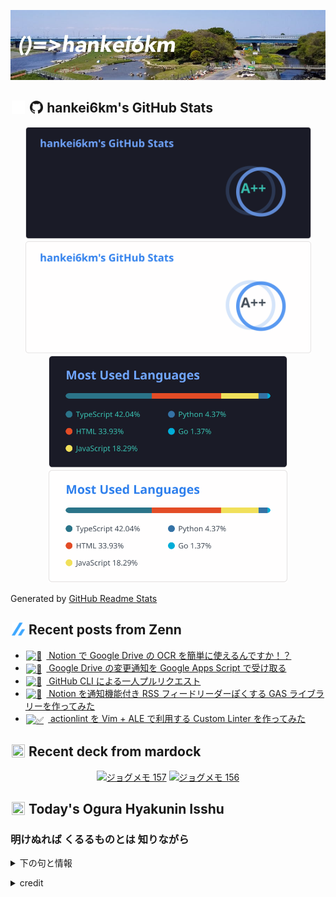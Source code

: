 <p align="center">

![()=>hankei6km](assets/images/header3.jpg)

</p>

<h2>
<img width="24" height="24" style="height:1em;width:1em;margin:0 0.05em 0 0.1em;vertical-align:-0.1em;"
 src="assets/images/github-dark.svg#gh-dark-mode-only" />
<img width="24" height="24" style="height:1em;width:1em;margin:0 0.05em 0 0.1em;vertical-align:-0.1em;"
 src="assets/images/github-light.svg#gh-light-mode-only" />
hankei6km's GitHub Stats
</h2>

<p align="center">

<img width="457" alt="hankei6km's GitHub stats" src="assets/images/stats-dark.svg#gh-dark-mode-only">
<img width="457" alt="hankei6km's GitHub stats" src="assets/images/stats-light.svg#gh-light-mode-only">
<img width="382" alt="Top Langs" src="assets/images/top-langs-dark.svg#gh-dark-mode-only">
<img width="382" alt="Top Langs" src="assets/images/top-langs-light.svg#gh-light-mode-only">

</p>

Generated by [GitHub Readme Stats](https://github.com/anuraghazra/github-readme-stats)

<h2>
<img width="24" height="24" style="width:1em; height:1em; margin: 0 .05em 0 .1em; vertical-align: -0.1em;" src="assets/images/zenn.svg">
Recent posts from Zenn
</h2>

<ul><li><a href="https://zenn.dev/hankei6km/articles/easily-use-google-drive-ocr-with-notion"><img style="width:1.1em; height:1.1em; margin: 0 .5em 0 .1em; vertical-align: -0.1em;" width="18" height="18" alt="🙆" src="https://twemoji.maxcdn.com/v/13.1.0/72x72/1f646.png"> Notion で Google Drive の OCR を簡単に使えるんですか！？</a></li><li><a href="https://zenn.dev/hankei6km/articles/receive-google-drive-chages-notifications-by-gas"><img style="width:1.1em; height:1.1em; margin: 0 .5em 0 .1em; vertical-align: -0.1em;" width="18" height="18" alt="📡" src="https://twemoji.maxcdn.com/v/13.1.0/72x72/1f4e1.png"> Google Drive の変更通知を Google Apps Script で受け取る</a></li><li><a href="https://zenn.dev/hankei6km/articles/pull-request-with-github-cli"><img style="width:1.1em; height:1.1em; margin: 0 .5em 0 .1em; vertical-align: -0.1em;" width="18" height="18" alt="🏃" src="https://twemoji.maxcdn.com/v/13.1.0/72x72/1f3c3.png"> GitHub CLI による一人プルリクエスト</a></li><li><a href="https://zenn.dev/hankei6km/articles/make-gas-library-to-setup-notion-as-feed-reader"><img style="width:1.1em; height:1.1em; margin: 0 .5em 0 .1em; vertical-align: -0.1em;" width="18" height="18" alt="📰" src="https://twemoji.maxcdn.com/v/13.1.0/72x72/1f4f0.png"> Notion を通知機能付き RSS フィードリーダーぽくする GAS ライブラリーを作ってみた</a></li><li><a href="https://zenn.dev/hankei6km/articles/actionlint-with-vim-ale"><img style="width:1.1em; height:1.1em; margin: 0 .5em 0 .1em; vertical-align: -0.1em;" width="18" height="18" alt="✅" src="https://twemoji.maxcdn.com/v/13.1.0/72x72/2705.png"> actionlint を Vim + ALE で利用する Custom Linter を作ってみた</a></li></ul>

<h2>
<img width="24" height="24" style="width:1em; height:1em; margin: 0 .05em 0 .1em; vertical-align: -0.1em;" src="https://twemoji.maxcdn.com/v/13.1.0/72x72/1f5bc.png">
Recent deck from mardock
</h2>

<p align="center">
<a href="https://hankei6km.github.io/mardock/deck/2022-04-in-outdoor-157"><img alt="ジョグメモ 157" src="https://hankei6km.github.io/mardock/assets/deck/2022-04-in-outdoor-157/2022-04-in-outdoor-157.png" width="270" height="152"></a>
<a href="https://hankei6km.github.io/mardock/deck/2022-04-in-outdoor-156"><img alt="ジョグメモ 156" src="https://hankei6km.github.io/mardock/assets/deck/2022-04-in-outdoor-156/2022-04-in-outdoor-156.png" width="270" height="152"></a>

</p>

<h2>
<img width="24" height="24" style="width:1em; height:1em; margin: 0 .05em 0 .1em; vertical-align: -0.1em;" src="https://twemoji.maxcdn.com/v/13.1.0/72x72/1f38e.png">
Today's Ogura Hyakunin Isshu
</h2>

<h3>明けぬれば くるるものとは 知りながら</h3>
<p><details><summary>下の句と情報</summary><p>なほ恨めしき 朝ぼらけかな</p><p>(あけぬれば くるるものとは しりながら　なほうらめしき あさぼらけかな)</p><ul><li>歌人 - <a href="http://linkdata.org/resource/rdf1s6833i#kajin_052">http://linkdata.org/resource/rdf1s6833i#kajin_052</a></li><li>読札 - <a href="https://commons.wikimedia.org/wiki/File:Hyakuninisshu_052.jpg">https://commons.wikimedia.org/wiki/File:Hyakuninisshu_052.jpg</a></li><li>異なる記録形式 - <a href="http://linkdata.org/resource/rdf1s8931i#audio_nhk_052">http://linkdata.org/resource/rdf1s8931i#audio_nhk_052</a></li></ul></details></p>

<details>
<summary>credit</summary>

- Title: 小倉百人一首かるたデータ
- Author: [Nanako Takahashi](http://linkdata.org/user/tnanako)
- Source: http://linkdata.org/work/rdf1s6834i
- License: http://creativecommons.org/licenses/by/3.0/deed.ja

</details>

